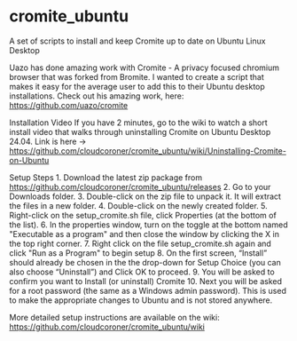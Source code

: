 # cromite_ubuntu
A set of scripts to install and keep Cromite up to date on Ubuntu Linux Desktop


Uazo has done amazing work with Cromite - A privacy focused chromium browser that was forked from Bromite. I wanted to create a script that makes it easy for the average user to add this to their Ubuntu desktop installations. Check out his amazing work, here: https://github.com/uazo/cromite

Installation Video
If you have 2 minutes, go to the wiki to watch a short install video that walks through uninstalling Cromite on Ubuntu Desktop 24.04.
Link is here -> https://github.com/cloudcoroner/cromite_ubuntu/wiki/Uninstalling-Cromite-on-Ubuntu

Setup Steps
    1. Download the latest zip package from     https://github.com/cloudcoroner/cromite_ubuntu/releases
    2. Go to your Downloads folder.
    3. Double-click on the zip file to unpack it. It will extract the files in a new folder.
    4. Double-click on the newly created folder.
    5. Right-click on the setup_cromite.sh file, click Properties (at the bottom of the list).
    6. In the properties window, turn on the toggle at the bottom named "Executable as a program" and then close the window by clicking the X in the top right corner.
    7. Right click on the file setup_cromite.sh again and click "Run as a Program" to begin setup
    8. On the first screen, “Install” should already be chosen in the the drop-down for Setup Choice (you can also choose “Uninstall”) and Click OK to proceed.
    9. You will be asked to confirm you want to Install (or uninstall) Cromite
    10. Next you will be asked for a root password (the same as a Windows admin password). This is used to make the appropriate changes to Ubuntu and is not stored anywhere.

More detailed setup instructions are available on the wiki:     https://github.com/cloudcoroner/cromite_ubuntu/wiki
